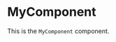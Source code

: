 # MyComponent

This is the `MyComponent` component.

<preview path="./my-component-demo.vue" title="基本使用" description="xxxxx"></preview>
